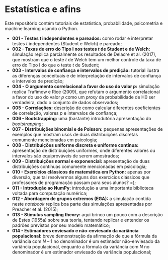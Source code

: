 # Estatística e afins

Este repositório contém tutoriais de estatística, probabilidade, psicometria e machine learning usando o Python.

  * **001 - Testes *t* independentes e pareados:** como rodar e interpretar testes *t* independentes (Student e Welch) e pareado;
  * **002 - Taxas de erro do Tipo I nos testes *t* de Student e de Welch:** simulação replica parcialmente os resultados de Delacre et al. (2017), que mostram que o teste *t* de Welch tem um melhor controle da taxa de erro do Tipo I do que o teste *t* de Student;
  * **003 - Intervalos de confiança e intervalos de predição:** tutorial ilustra as diferenças conceituais e de interpretação de intervalos de confiança e intervalos de predição;
  * **004 - O argumento correlacional a favor do uso do valor *p*:** simulação replica Trafimow e Rice (2009), que refutam o argumento correlacional a favor do uso do valor *p* como um *proxy* da probabilidade de H0 ser verdadeira, dado o conjunto de dados observados;
  * **005 - Correlações:** descrição de como calcular diferentes coeficientes de correlação, valores *p* e intervalos de confiança;
  * **006 - Bootstrapping:** uma (bastante) introdutória apresentação do *bootstrapping*;
  * **007 - Distribuições binomial e de Poisson:** pequenas apresentações de exemplos que mostram usos de duas distribuições discretas comumente mencionadas em psicologia;
  * **008 - Distribuições uniforme discreta e uniforme contínua:** apresentação de distribuições uniformes, onde diferentes valores ou intervalos são equiprováveis de serem amostrados;
  * **009 - Distribuições normal e exponencial:** apresentação de duas distribuições contínuas comumente mencionadas em psicologia;
  * **010 - Exercícios clássicos de matemática em Python:** apenas por diversão, que tal resolvermos alguns dos exercícios clássicos que professores de programação passam para seus alunos? =);
  * **011 - Introdução ao NumPy:** introdução a uma importante biblioteca voltada para computação numérica;
  * **012 - Abordagem de grupos extremos (EGA):** a simulação contida neste *notebook* replica boa parte das simulações apresentadas por Preacher et al. (2015);
  * **013 - Stimulus sampling theory:** aqui brinco um pouco com a descrição de Estes (1955a) sobre sua teoria, tentando replicar e entender os padrões previstos por seu modelo matemático;
  * **014 - Estimadores enviesado e não-enviesado da variância populacional:** breve demonstração da afirmação de que a fórmula da variância com *N* – 1 no denominador é um estimador não-enviesado da variância populacional, enquanto a fórmula da variância com *N* no denominador é um estimador enviesado da variância populacional;
